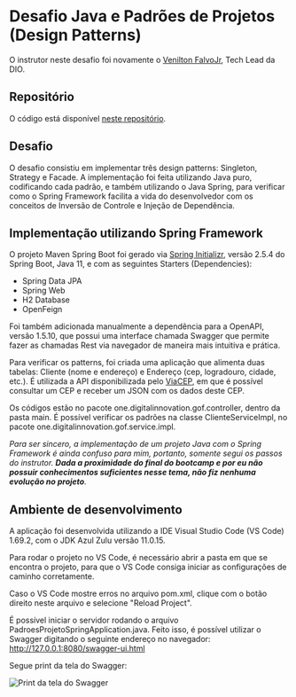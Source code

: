 # Desafio Java e Padrões de Projetos (Design Patterns)

O instrutor neste desafio foi novamente o [Venilton FalvoJr](https://www.linkedin.com/in/falvojr/), Tech Lead da DIO.

## Repositório
O código está disponível [neste repositório](https://github.com/zingarelli/desafios-bootcamp-TQI-DIO/tree/main/Java/padroes-projeto-spring).

## Desafio
O desafio consistiu em implementar três design patterns: Singleton, Strategy e Facade. A implementação foi feita utilizando Java puro, codificando cada padrão, e também utilizando o Java Spring, para verificar como o Spring Framework facilita a vida do desenvolvedor com os conceitos de Inversão de Controle e Injeção de Dependência. 

## Implementação utilizando Spring Framework
O projeto Maven Spring Boot foi gerado via [Spring Initializr](https://start.spring.io), versão 2.5.4 do Spring Boot, Java 11, e com as seguintes Starters (Dependencies):

 * Spring Data JPA
 * Spring Web
 * H2 Database
 * OpenFeign

Foi também adicionada manualmente a dependência para a OpenAPI, versão 1.5.10, que possui uma interface chamada Swagger que permite fazer as chamadas Rest via navegador de maneira mais intuitiva e prática.

Para verificar os patterns, foi criada uma aplicação que alimenta duas tabelas: Cliente (nome e endereço) e Endereço (cep, logradouro, cidade, etc.). É utilizada a API disponibilizada pelo [ViaCEP](https://viacep.com.br), em que é possível consultar um CEP e receber um JSON com os dados deste CEP.

Os códigos estão no pacote one.digitalinnovation.gof.controller, dentro da pasta main. É possível verificar os padrões na classe ClienteServiceImpl, no pacote one.digitalinnovation.gof.service.impl.

*Para ser sincero, a implementação de um projeto Java com o Spring Framework é ainda confuso para mim, portanto, somente segui os passos do instrutor. **Dada a proximidade do final do bootcamp e por eu não possuir conhecimentos suficientes nesse tema, não fiz nenhuma evolução no projeto**.* 

## Ambiente de desenvolvimento
A aplicação foi desenvolvida utilizando a IDE Visual Studio Code (VS Code) 1.69.2, com o JDK Azul Zulu versão 11.0.15.

Para rodar o projeto no VS Code, é necessário abrir a pasta em que se encontra o projeto, para que o VS Code consiga iniciar as configurações de caminho corretamente. 

Caso o VS Code mostre erros no arquivo pom.xml, clique com o botão direito neste arquivo e selecione "Reload Project". 

É possível iniciar o servidor rodando o arquivo PadroesProjetoSpringApplication.java. Feito isso, é possível utilizar o Swagger digitando o seguinte endereço no navegador: http://127.0.0.1:8080/swagger-ui.html

Segue print da tela do Swagger:

![Print da tela do Swagger](https://user-images.githubusercontent.com/19349339/180311808-990264a7-417a-4ffa-a38e-d946f8540dd6.png)
